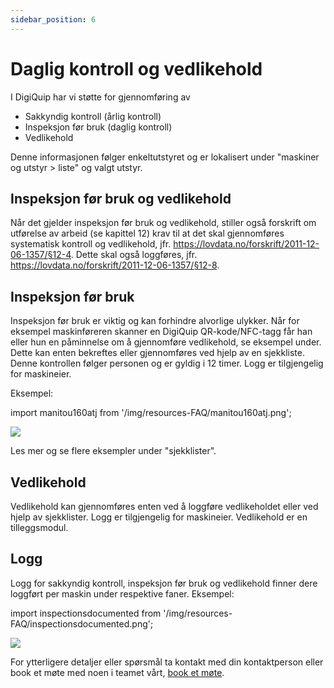 ```yaml
---
sidebar_position: 6
---
```


# Daglig kontroll og vedlikehold

I DigiQuip har vi støtte for gjennomføring av

- Sakkyndig kontroll (årlig kontroll)
- Inspeksjon før bruk (daglig kontroll)
- Vedlikehold

Denne informasjonen følger enkeltutstyret og er lokalisert under "maskiner og utstyr > liste" og valgt utstyr.

## Inspeksjon før bruk og vedlikehold
Når det gjelder inspeksjon før bruk og vedlikehold, stiller også forskrift om utførelse av arbeid (se kapittel 12) krav til at det skal gjennomføres systematisk kontroll og vedlikehold, jfr. https://lovdata.no/forskrift/2011-12-06-1357/§12-4. Dette skal også loggføres, jfr. https://lovdata.no/forskrift/2011-12-06-1357/§12-8. 

## Inspeksjon før bruk
Inspeksjon før bruk er viktig og kan forhindre alvorlige ulykker. Når for eksempel maskinføreren skanner en DigiQuip QR-kode/NFC-tagg får han eller hun en påminnelse om å gjennomføre vedlikehold, se eksempel under. Dette kan enten bekreftes eller gjennomføres ved hjelp av en sjekkliste. Denne kontrollen følger personen og er gyldig i 12 timer. Logg er tilgjengelig for maskineier.

Eksempel:

import manitou160atj from '/img/resources-FAQ/manitou160atj.png';

<img src={manitou160atj} style={{width:250}} />

Les mer og se flere eksempler under "sjekklister".

## Vedlikehold
Vedlikehold kan gjennomføres enten ved å loggføre vedlikeholdet eller ved hjelp av sjekklister. Logg er tilgjengelig for maskineier. Vedlikehold er en tilleggsmodul.

## Logg

Logg for sakkyndig kontroll, inspeksjon før bruk og vedlikehold finner dere loggført per maskin under respektive faner. Eksempel:

import inspectionsdocumented from '/img/resources-FAQ/inspectionsdocumented.png';

<img src={inspectionsdocumented} style={{width:800}} />

For ytterligere detaljer eller spørsmål ta kontakt med din kontaktperson eller book et møte med noen i teamet vårt, [book et møte](/contact).